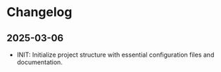 # Changelog

## 2025-03-06

- INIT: Initialize project structure with essential configuration files and documentation.
